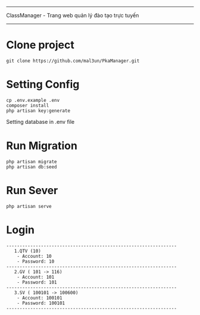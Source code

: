***
ClassManager - Trang web quản lý đào tạo trực tuyến
***
# Clone project
```
git clone https://github.com/mal3un/PkaManager.git
```

# Setting Config
```
cp .env.example .env
composer install
php artisan key:generate
```
Setting database in .env file
# Run Migration
```
php artisan migrate
php artisan db:seed
```
# Run Sever
```
php artisan serve
```

# Login
```
----------------------------------------------------------------
   1.QTV (10)
    - Account: 10
    - Password: 10
----------------------------------------------------------------
   2.GV ( 101 -> 116)
    - Account: 101 
    - Password: 101
----------------------------------------------------------------
   3.SV ( 100101 -> 100600)
    - Account: 100101
    - Password: 100101
----------------------------------------------------------------
```
